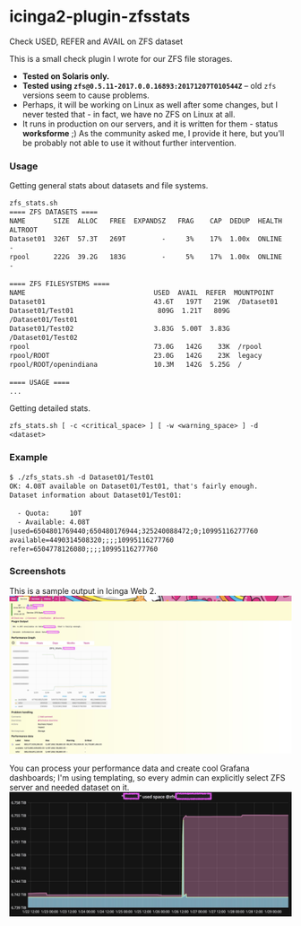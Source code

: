 # icinga2-plugin-zfsstats
Check USED, REFER and AVAIL on ZFS dataset

This is a small check plugin I wrote for our ZFS file storages.
* **Tested on Solaris only.**
* **Tested using `zfs@0.5.11-2017.0.0.16893:20171207T010544Z`** – old `zfs` versions seem to cause problems.
* Perhaps, it will be working on Linux as well after some changes, but I never tested that - in fact, we have no ZFS on Linux at all.
* It runs in production on our servers, and it is written for them - status **worksforme** ;) As the community asked me, I provide it here, but you'll be probably not able to use it without further intervention.

### Usage
Getting general stats about datasets and file systems.
```
zfs_stats.sh
==== ZFS DATASETS ====
NAME       SIZE  ALLOC   FREE  EXPANDSZ   FRAG    CAP  DEDUP  HEALTH  ALTROOT
Dataset01  326T  57.3T   269T         -     3%    17%  1.00x  ONLINE  -
rpool      222G  39.2G   183G         -     5%    17%  1.00x  ONLINE  -

==== ZFS FILESYSTEMS ====
NAME                                USED  AVAIL  REFER  MOUNTPOINT
Dataset01                           43.6T   197T   219K  /Dataset01
Dataset01/Test01                     809G  1.21T   809G  /Dataset01/Test01
Dataset01/Test02                    3.83G  5.00T  3.83G  /Dataset01/Test02
rpool                               73.0G   142G    33K  /rpool
rpool/ROOT                          23.0G   142G    23K  legacy
rpool/ROOT/openindiana              10.3M   142G  5.25G  /

==== USAGE ====
...
```

Getting detailed stats.
```
zfs_stats.sh [ -c <critical_space> ] [ -w <warning_space> ] -d <dataset>
```

### Example
```
$ ./zfs_stats.sh -d Dataset01/Test01
OK: 4.08T available on Dataset01/Test01, that's fairly enough.
Dataset information about Dataset01/Test01:

  - Quota:     10T
  - Available: 4.08T
|used=6504801769440;650480176944;325240088472;0;10995116277760 available=4490314508320;;;;10995116277760 refer=6504778126080;;;;10995116277760
```

### Screenshots
This is a sample output in Icinga Web 2.
![Screenshot: ZFS Dataset Stats Check in Icinga 2](img/zfsstats-IcingaWeb2.jpg)

You can process your performance data and create cool Grafana dashboards; I'm using templating, so every admin can explicitly select ZFS server and needed dataset on it.
![Screenshot: ZFS Dataset Stats Check in Grafana](img/zfsstats-Grafana.jpg)
